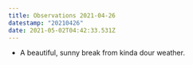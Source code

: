 ```yaml
---
title: Observations 2021-04-26
datestamp: "20210426"
date: 2021-05-02T04:42:33.531Z
---
```

- A beautiful, sunny break from kinda dour weather.